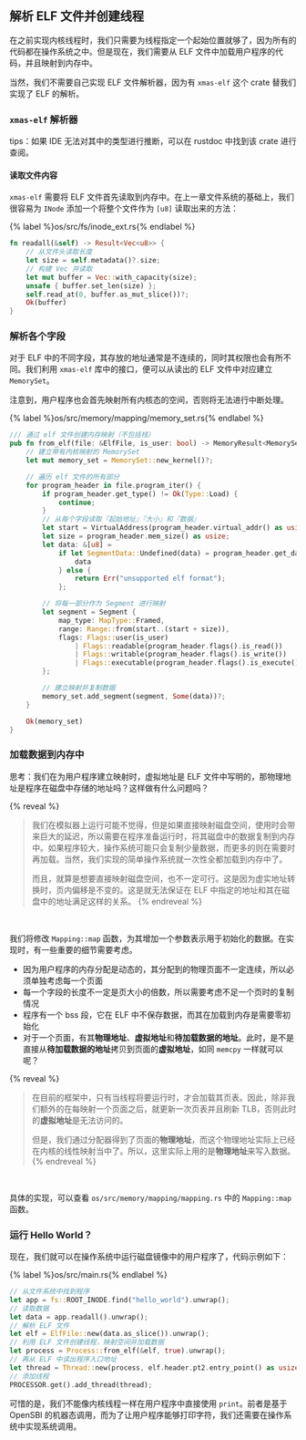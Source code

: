 ## 解析 ELF 文件并创建线程

在之前实现内核线程时，我们只需要为线程指定一个起始位置就够了，因为所有的代码都在操作系统之中。但是现在，我们需要从 ELF 文件中加载用户程序的代码，并且映射到内存中。

当然，我们不需要自己实现 ELF 文件解析器，因为有 `xmas-elf` 这个 crate 替我们实现了 ELF 的解析。

### `xmas-elf` 解析器

tips：如果 IDE 无法对其中的类型进行推断，可以在 rustdoc 中找到该 crate 进行查阅。

#### 读取文件内容

`xmas-elf` 需要将 ELF 文件首先读取到内存中。在上一章文件系统的基础上，我们很容易为 `INode` 添加一个将整个文件作为 `[u8]` 读取出来的方法：

{% label %}os/src/fs/inode_ext.rs{% endlabel %}
```rust
fn readall(&self) -> Result<Vec<u8>> {
    // 从文件头读取长度
    let size = self.metadata()?.size;
    // 构建 Vec 并读取
    let mut buffer = Vec::with_capacity(size);
    unsafe { buffer.set_len(size) };
    self.read_at(0, buffer.as_mut_slice())?;
    Ok(buffer)
}
```

### 解析各个字段

对于 ELF 中的不同字段，其存放的地址通常是不连续的，同时其权限也会有所不同。我们利用 `xmas-elf` 库中的接口，便可以从读出的 ELF 文件中对应建立 `MemorySet`。

注意到，用户程序也会首先映射所有内核态的空间，否则将无法进行中断处理。

{% label %}os/src/memory/mapping/memory_set.rs{% endlabel %}
```rust
/// 通过 elf 文件创建内存映射（不包括栈）
pub fn from_elf(file: &ElfFile, is_user: bool) -> MemoryResult<MemorySet> {
    // 建立带有内核映射的 MemorySet
    let mut memory_set = MemorySet::new_kernel()?;

    // 遍历 elf 文件的所有部分
    for program_header in file.program_iter() {
        if program_header.get_type() != Ok(Type::Load) {
            continue;
        }
        // 从每个字段读取『起始地址』『大小』和『数据』
        let start = VirtualAddress(program_header.virtual_addr() as usize);
        let size = program_header.mem_size() as usize;
        let data: &[u8] =
            if let SegmentData::Undefined(data) = program_header.get_data(file).unwrap() {
                data
            } else {
                return Err("unsupported elf format");
            };

        // 将每一部分作为 Segment 进行映射
        let segment = Segment {
            map_type: MapType::Framed,
            range: Range::from(start..(start + size)),
            flags: Flags::user(is_user)
                | Flags::readable(program_header.flags().is_read())
                | Flags::writable(program_header.flags().is_write())
                | Flags::executable(program_header.flags().is_execute()),
        };

        // 建立映射并复制数据
        memory_set.add_segment(segment, Some(data))?;
    }

    Ok(memory_set)
}
```

### 加载数据到内存中

思考：我们在为用户程序建立映射时，虚拟地址是 ELF 文件中写明的，那物理地址是程序在磁盘中存储的地址吗？这样做有什么问题吗？

{% reveal %}
> 我们在模拟器上运行可能不觉得，但是如果直接映射磁盘空间，使用时会带来巨大的延迟，所以需要在程序准备运行时，将其磁盘中的数据复制到内存中。如果程序较大，操作系统可能只会复制少量数据，而更多的则在需要时再加载。当然，我们实现的简单操作系统就一次性全都加载到内存中了。
>
> 而且，就算是想要直接映射磁盘空间，也不一定可行。这是因为虚实地址转换时，页内偏移是不变的。这是就无法保证在 ELF 中指定的地址和其在磁盘中的地址满足这样的关系。
{% endreveal %}

<br/>

我们将修改 `Mapping::map` 函数，为其增加一个参数表示用于初始化的数据。在实现时，有一些重要的细节需要考虑。

- 因为用户程序的内存分配是动态的，其分配到的物理页面不一定连续，所以必须单独考虑每一个页面
- 每一个字段的长度不一定是页大小的倍数，所以需要考虑不足一个页时的复制情况
- 程序有一个 bss 段，它在 ELF 中不保存数据，而其在加载到内存是需要零初始化
- 对于一个页面，有其**物理地址**、**虚拟地址**和**待加载数据的地址**。此时，是不是直接从**待加载数据的地址**拷贝到页面的**虚拟地址**，如同 `memcpy` 一样就可以呢？

{% reveal %}
> 在目前的框架中，只有当线程将要运行时，才会加载其页表。因此，除非我们额外的在每映射一个页面之后，就更新一次页表并且刷新 TLB，否则此时的**虚拟地址**是无法访问的。
>
> 但是，我们通过分配器得到了页面的**物理地址**，而这个物理地址实际上已经在内核的线性映射当中了。所以，这里实际上用的是**物理地址**来写入数据。
{% endreveal %}

<br/>

具体的实现，可以查看 `os/src/memory/mapping/mapping.rs` 中的 `Mapping::map` 函数。

### 运行 Hello World？

现在，我们就可以在操作系统中运行磁盘镜像中的用户程序了，代码示例如下：

{% label %}os/src/main.rs{% endlabel %}
```rust
// 从文件系统中找到程序
let app = fs::ROOT_INODE.find("hello_world").unwrap();
// 读取数据
let data = app.readall().unwrap();
// 解析 ELF 文件
let elf = ElfFile::new(data.as_slice()).unwrap();
// 利用 ELF 文件创建线程，映射空间并加载数据
let process = Process::from_elf(&elf, true).unwrap();
// 再从 ELF 中读出程序入口地址
let thread = Thread::new(process, elf.header.pt2.entry_point() as usize, None).unwrap();
// 添加线程
PROCESSOR.get().add_thread(thread);
```

可惜的是，我们不能像内核线程一样在用户程序中直接使用 `print`。前者是基于 OpenSBI 的机器态调用，而为了让用户程序能够打印字符，我们还需要在操作系统中实现系统调用。
